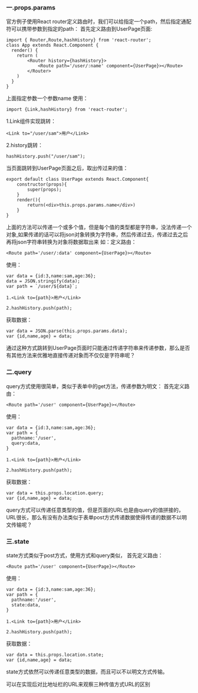 ### 一.props.params
官方例子使用React router定义路由时，我们可以给<Route>指定一个path，然后指定通配符可以携带参数到指定的path： 
首先定义路由到UserPage页面:
```
import { Router,Route,hashHistory} from 'react-router';
class App extends React.Component {
  render() {
    return (
        <Router history={hashHistory}>
            <Route path='/user/:name' component={UserPage}></Route>
        </Router>
    )
  }
}
```
上面指定参数一个参数name
使用：

```
import {Link,hashHistory} from 'react-router';
```

1.Link组件实现跳转：

```
<Link to="/user/sam">用户</Link>
```

2.history跳转：

```
hashHistory.push("/user/sam");
```

当页面跳转到UserPage页面之后，取出传过来的值：

```
export default class UserPage extends React.Component{
    constructor(props){
        super(props);
    }
    render(){
        return(<div>this.props.params.name</div>)
    }
}
```

上面的方法可以传递一个或多个值，但是每个值的类型都是字符串，没法传递一个对象,如果传递的话可以将json对象转换为字符串，然后传递过去，传递过去之后再将json字符串转换为对象将数据取出来 
如：定义路由：

```
<Route path='/user/:data' component={UserPage}></Route>
```

使用：

```
var data = {id:3,name:sam,age:36};
data = JSON.stringify(data);
var path = `/user/${data}`;
```

```
1.<Link to={path}>用户</Link>
```

```
2.hashHistory.push(path);
```

获取数据：

```
var data = JSON.parse(this.props.params.data);
var {id,name,age} = data;
```


通过这种方式跳转到UserPage页面时只能通过传递字符串来传递参数，那么是否有其他方法来优雅地直接传递对象而不仅仅是字符串呢？

### 二.query

query方式使用很简单，类似于表单中的get方法，传递参数为明文： 
首先定义路由：

```
<Route path='/user' component={UserPage}></Route>
```

使用：

```
var data = {id:3,name:sam,age:36};
var path = {
  pathname:'/user',
  query:data,
}
```

```
1.<Link to={path}>用户</Link>
```

```
2.hashHistory.push(path);
```

获取数据：

```
var data = this.props.location.query;
var {id,name,age} = data;
```

query方式可以传递任意类型的值，但是页面的URL也是由query的值拼接的，URL很长，那么有没有办法类似于表单post方式传递数据使得传递的数据不以明文传输呢？

### 三.state

state方式类似于post方式，使用方式和query类似， 
首先定义路由：

```
<Route path='/user' component={UserPage}></Route>
```

使用：

```
var data = {id:3,name:sam,age:36};
var path = {
  pathname:'/user',
  state:data,
}
```

```
1.<Link to={path}>用户</Link>
```

```
2.hashHistory.push(path);
```

获取数据：

```
var data = this.props.location.state;
var {id,name,age} = data;
```

state方式依然可以传递任意类型的数据，而且可以不以明文方式传输。

可以在实现后对比地址栏的URL来观察三种传值方式URL的区别